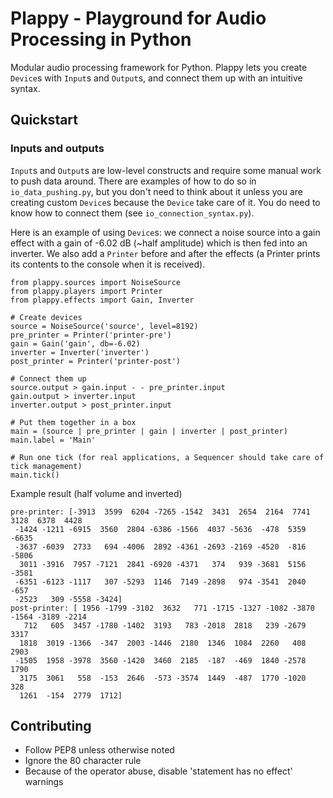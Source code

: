 # Plappy - Playground for Audio Processing in Python

Modular audio processing framework for Python. Plappy lets you create `Device`s with `Input`s and 
 `Output`s, and connect them up with an intuitive syntax.
 
## Quickstart
### Inputs and outputs

`Input`s and `Output`s are low-level constructs and require some manual work to push data around.
 There are examples of how to do so in `io_data_pushing.py`,
 but you don't need to think about it unless you are creating custom `Device`s because the `Device` take care of it.
 You do need to know how to connect them (see  `io_connection_syntax.py`).


Here is an example of using `Device`s: we connect a noise source into a gain effect
with a gain of -6.02 dB (~half amplitude) which is then fed into an inverter. We also add a `Printer` before and after the effects
 (a Printer prints its contents to the console when it is received).
 
 ~~~
from plappy.sources import NoiseSource
from plappy.players import Printer
from plappy.effects import Gain, Inverter

# Create devices
source = NoiseSource('source', level=8192)
pre_printer = Printer('printer-pre')
gain = Gain('gain', db=-6.02)
inverter = Inverter('inverter')
post_printer = Printer('printer-post')

# Connect them up
source.output > gain.input - - pre_printer.input
gain.output > inverter.input
inverter.output > post_printer.input

# Put them together in a box
main = (source | pre_printer | gain | inverter | post_printer)
main.label = 'Main'

# Run one tick (for real applications, a Sequencer should take care of tick management)
main.tick()
~~~

Example result (half volume and inverted)

~~~
pre-printer: [-3913  3599  6204 -7265 -1542  3431  2654  2164  7741  3128  6378  4428
 -1424 -1211 -6915  3560  2804 -6386 -1566  4037 -5636  -478  5359 -6635
 -3637 -6039  2733   694 -4006  2892 -4361 -2693 -2169 -4520  -816 -5806
  3011 -3916  7957 -7121  2841 -6920 -4371   374   939 -3681  5156 -3581
 -6351 -6123 -1117   307 -5293  1146  7149 -2898   974 -3541  2040  -657
 -2523   309 -5558 -3424]
post-printer: [ 1956 -1799 -3102  3632   771 -1715 -1327 -1082 -3870 -1564 -3189 -2214
   712   605  3457 -1780 -1402  3193   783 -2018  2818   239 -2679  3317
  1818  3019 -1366  -347  2003 -1446  2180  1346  1084  2260   408  2903
 -1505  1958 -3978  3560 -1420  3460  2185  -187  -469  1840 -2578  1790
  3175  3061   558  -153  2646  -573 -3574  1449  -487  1770 -1020   328
  1261  -154  2779  1712]
~~~

## Contributing

* Follow PEP8 unless otherwise noted
* Ignore the 80 character rule
* Because of the operator abuse, disable 'statement has no effect' warnings
